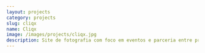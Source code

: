 ```yaml
---
layout: projects
category: projects
slug: cliqx
name: Cliqx
image: /images/projects/cliqx.jpg
description: Site de fotografia com foco em eventos e parceria entre prestadores de serviço da área.
---
```

